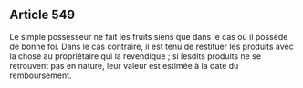 Article 549
----
Le simple possesseur ne fait les fruits siens que dans le cas où il possède de
bonne foi. Dans le cas contraire, il est tenu de restituer les produits avec la
chose au propriétaire qui la revendique ; si lesdits produits ne se retrouvent
pas en nature, leur valeur est estimée à la date du remboursement.
